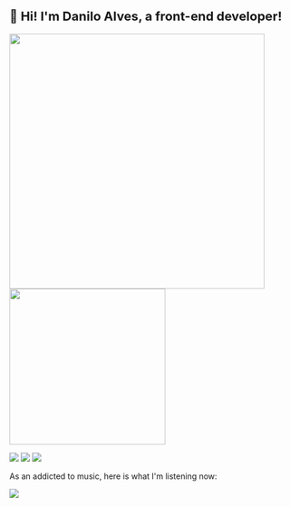 <h2 style="font-size: 22px">🌈 Hi! I'm <strong>Danilo Alves</strong>, a front-end developer!</h2>

<a href="https://github.com/mizek1">
  <img width="450px" align="center" src="https://github-readme-stats.vercel.app/api?username=mizek1&count_private=true&theme=graywhite&hide=stars&hide_title=true" />
  <img width="275px" align="center" src="https://github-readme-stats.vercel.app/api/top-langs/?username=mizek1&layout=compact&langs_count=8&theme=graywhite&hide_title=true" />
  <p></p>
</a>
<p align="left">
<a href="mailto:daniloalves@aluno.fapce.edu.br" alt="Gmail">
<img src="https://img.shields.io/badge/-Gmail-e34c41?style=flat-square&labelColor=e34c41&logo=gmail&logoColor=white&link=daniloalves@aluno.fapce.edu.br" /></a>
<a href="https://www.linkedin.com/in/alves-danilo" alt="Linkedin">
<img src="https://img.shields.io/badge/-Linkedin-blue?style=flat-square&logo=Linkedin&logoColor=white&link=https://www.linkedin.com/in/alves-danilo" /></a>
<a href="https://www.instagram.com/mizekd/" alt="Instagram">
<img src="https://img.shields.io/badge/-Instagram-DF0174?style=flat-square&labelColor=DF0174&logo=instagram&logoColor=white&link=https://www.instagram.com/mizekd/"/></a>
</p>
<p>As an addicted to music, here is what I'm listening now:</p>
<a href="https://open.spotify.com/user/mizekx"><img src="https://spotify-github-profile.vercel.app/api/view?uid=mizekx&cover_image=true&theme=natemoo-re&show_offline=false&background_color=f0f0f0&bar_color=53b14f&bar_color_cover=true"/></a>
